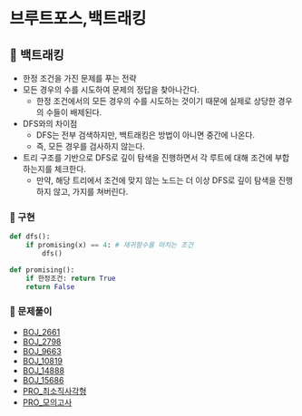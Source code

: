 # 브루트포스,백트래킹

## 📑 백트래킹

- 한정 조건을 가진 문제를 푸는 전략
- 모든 경우의 수를 시도하여 문제의 정답을 찾아나간다.
  - 한정 조건에서의 모든 경우의 수를 시도하는 것이기 때문에 실제로 상당한 경우의 수들이 배제된다.
- DFS와의 차이점
  - DFS는 전부 검색하지만, 백트래킹은 방법이 아니면 중간에 나온다.
  - 즉, 모든 경우를 검사하지 않는다.
- 트리 구조를 기반으로 DFS로 깊이 탐색을 진행하면서 각 루트에 대해 조건에 부합하는지를 체크한다.
  - 만약, 해당 트리에서 조건에 맞지 않는 노드는 더 이상 DFS로 깊이 탐색을 진행하지 않고, 가지를 쳐버린다.

### 🧷 구현

```py
def dfs():
	if promising(x) == 4: # 재귀함수를 마치는 조건
		dfs()

def promising():
    if 한정조건: return True
    return False
```

### 🫧 문제풀이

- [BOJ_2661](../boj/2661.ipynb)
- [BOJ_2798](../boj/2798.ipynb)
- [BOJ_9663](../boj/9663.ipynb)
- [BOJ_10819](../boj/10819.ipynb)
- [BOJ_14888](../boj/14888.ipynb)
  <!-- - [BOJ_14889](../boj/14889.ipynb) -->
  <!-- - [BOJ_15684](../boj/15684.ipynb) -->
- [BOJ_15686](../boj/15686.ipynb)
- [PRO\_최소직사각형](../programmers/%EC%B5%9C%EC%86%8C%EC%A7%81%EC%82%AC%EA%B0%81%ED%98%95.ipynb)
- [PRO\_모의고사](../programmers/%EB%AA%A8%EC%9D%98%EA%B3%A0%EC%82%AC.ipynb)
